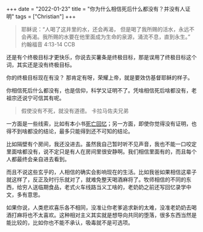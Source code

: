 +++ 
date = "2022-01-23"
title = "你为什么相信死后什么都没有？并没有人证明"
tags = ["Christian"]
+++

>耶稣说：“人喝了这井里的水，还会再渴， 但是喝了我所赐的活水，永远不会再渴。我所赐的水要在他里面成为生命的泉源，涌流不息，直到永生。”
约翰福音 4:13-14 CCB

还是有个终极目标才更快乐，你说去买薯条是终极目标，那是误用了终极目标这个词，其实还是没有终极目标。

你的终极目标现在有没？
那肯定有呀，荣耀上帝，就是要效仿基督耶稣的样子。

你相信死后什么都没有，也是信仰，科学又证明不了。凭啥相信死后啥都没有，老祖宗还说宁可信其有呢。

> 假使没有不死，就没有道德。  卡拉马佐夫兄弟


一方面是一些线索，比如有本小书[死亡回忆](https://m.douban.com/book/subject/2072469/)；另一方面，即使你觉得没有证明，也得不到啥都没的结论，最多只能得到还不可知的结论。

比如隔壁有个房间，我还没进去。虽然我自己暂时听不见声音，我也不能一口咬定里面啥都没有，说不定只是有人在房间里很安静啊。我们相信里面有的，而且每个人都最终会亲自进去看到。

而且不说这些玄乎的，人相信的确实会影响现在的生活。比如我爸如果相信这辈子就这样了，反正及时行乐就对了，就难免整天喝酒麻将了。牧师相信的不同的东西，给穷人送临期食品，老式火车线路当义工啥的，老奶奶之前还写回忆录学中文，多有意思。

如果你说，人类悲欢喜乐各不相同，没准让你老爹追求新的太难，没准老奶奶去喝酒打麻将也不太喜欢。这种相对主义其实就是想导向共同的堕落，很多东西当然是能比较的，比如你也不能不承认，吸毒就不是可选项。
